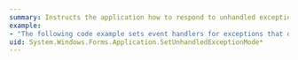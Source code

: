 ```yaml
---
summary: Instructs the application how to respond to unhandled exceptions.
example:
- "The following code example sets event handlers for exceptions that occur on Windows Forms threads and exceptions that occur on other threads. It sets <xref:System.Windows.Forms.Application.SetUnhandledExceptionMode%2A> so that all exceptions are handled by the application, regardless of the settings in the application's user configuration file. It uses the <xref:System.Windows.Forms.Application.ThreadException> event to handle UI thread exceptions, and the <xref:System.AppDomain.UnhandledException> event to handle non-UI thread exceptions. Since <xref:System.AppDomain.UnhandledException> cannot prevent an application from terminating, the example simply logs the error in the application event log before termination.  \n  \n This example assumes that you have defined two <xref:System.Windows.Forms.Button> controls, `button1` and `button2`, on your <xref:System.Windows.Forms.Form> class.  \n  \n [!code-cpp[Classic Application.ThreadException Example#1](~/samples/snippets/cpp/VS_Snippets_Winforms/Classic Application.ThreadException Example/CPP/source.cpp#1)]\n [!code-csharp[Classic Application.ThreadException Example#1](~/samples/snippets/csharp/VS_Snippets_Winforms/Classic Application.ThreadException Example/CS/source.cs#1)]\n [!code-vb[Classic Application.ThreadException Example#1](~/samples/snippets/visualbasic/VS_Snippets_Winforms/Classic Application.ThreadException Example/VB/source.vb#1)]"
uid: System.Windows.Forms.Application.SetUnhandledExceptionMode*
---
```

